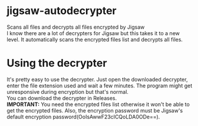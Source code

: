 # jigsaw-autodecrypter
Scans all files and decrypts all files encrypted by Jigsaw
<br>
I know there are a lot of decrypters for Jigsaw but this takes it to a new level. It automatically scans the encrypted files list and decrypts all files.
<br>
<h1>Using the decrypter</h1>
It's pretty easy to use the decrypter. Just open the downloaded decrypter, enter the file extension used and wait a few minutes. The program might get unresponsive during encryption but that's normal.
<br>
You can download the decrypter in Releases.
<br>
<b>IMPORTANT:</b> You need the encrypted files list otherwise it won't be able to get the encrypted files. Also, the encryption password must be Jigsaw's default encryption password(OoIsAwwF23cICQoLDA0ODe==).
